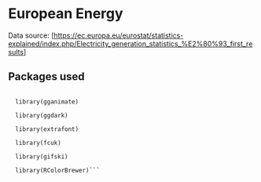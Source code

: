 # European Energy

Data source: [https://ec.europa.eu/eurostat/statistics-explained/index.php/Electricity_generation_statistics_%E2%80%93_first_results]

## Packages used
```library(tidyverse)

  library(gganimate)
  
  library(ggdark)
  
  library(extrafont)
  
  library(fcuk)
  
  library(gifski)
  
  library(RColorBrewer)```
